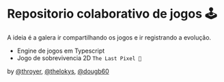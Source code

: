 # Repositorio colaborativo de jogos 🕹️
A ideia é a galera ir compartilhando os jogos
e ir registrando a evolução.

- Engine de jogos em Typescript
- Jogo de sobrevivencia 2D `The Last Pixel 👾`


by [@throyer](https://github.com/Throyer), [@thelokys](https://github.com/thelokys),
[@dougb60](https://github.com/dougb60)